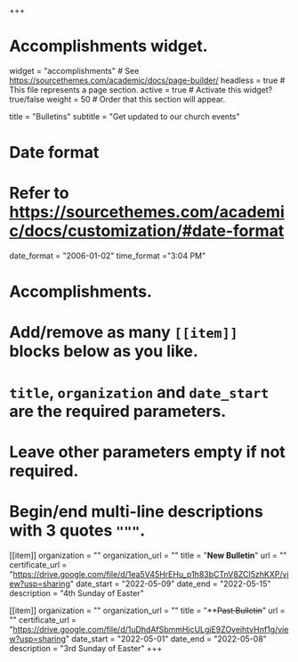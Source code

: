 +++
# Accomplishments widget.
widget = "accomplishments"  # See https://sourcethemes.com/academic/docs/page-builder/
headless = true  # This file represents a page section.
active = true  # Activate this widget? true/false
weight = 50  # Order that this section will appear.

title = "Bulletins"
subtitle = "Get updated to our church events"

# Date format
#   Refer to https://sourcethemes.com/academic/docs/customization/#date-format
date_format = "2006-01-02"
time_format ="3:04 PM"

# Accomplishments.
#   Add/remove as many `[[item]]` blocks below as you like.
#   `title`, `organization` and `date_start` are the required parameters.
#   Leave other parameters empty if not required.
#   Begin/end multi-line descriptions with 3 quotes `"""`.


[[item]]
  organization = ""
  organization_url = ""
  title = "**New Bulletin**"
  url = ""
  certificate_url = "https://drive.google.com/file/d/1ea5V45HrEHu_p1h83bCTnV8ZCI5zhKXP/view?usp=sharing"
  date_start = "2022-05-09"
  date_end = "2022-05-15"
  description = "4th Sunday of Easter"

[[item]]
  organization = ""
  organization_url = ""
  title = "**~~Past Bulletin~~"
  url = ""
  certificate_url = "https://drive.google.com/file/d/1uDhdAfSbmmHjcULgjE9ZOveihtvHnf1g/view?usp=sharing"
  date_start = "2022-05-01"
  date_end = "2022-05-08"
  description = "3rd Sunday of Easter"
+++
